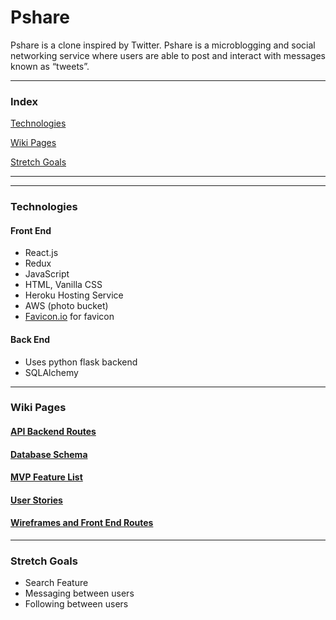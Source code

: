 # Pshare

Pshare is a clone inspired by Twitter. Pshare is a microblogging and social networking service where users are able to post and interact with messages known as “tweets”.

<!-- #### Live Link: [Pshare](https://pshare-app.herokuapp.com) -->

***

### Index
[Technologies](#technologies)

[Wiki Pages](#wiki-pages)

[Stretch Goals](#stretch-goals)

***

***

### Technologies
#### Front End
- React.js
- Redux
- JavaScript
- HTML, Vanilla CSS
- Heroku Hosting Service
- AWS (photo bucket)
- [Favicon.io](https://favicon.io/) for favicon

#### Back End
- Uses python flask backend
- SQLAlchemy

***

### Wiki Pages
#### [API Backend Routes](https://github.com/euniceparkk/Pshare/wiki/API-Backend-Routes)
#### [Database Schema](https://github.com/euniceparkk/Pshare/wiki/Database-Schema)
#### [MVP Feature List](https://github.com/euniceparkk/Pshare/wiki/MVP-Feature-List)
#### [User Stories](https://github.com/euniceparkk/Pshare/wiki/User-Stories)
#### [Wireframes and Front End Routes](https://github.com/euniceparkk/Pshare/wiki/Wireframes-and-Front-End-Routes)



***

### Stretch Goals
- Search Feature 
- Messaging between users
- Following between users
